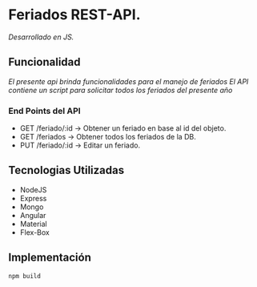 # Feriados REST-API.

_Desarrollado en JS._

## Funcionalidad

_El presente api brinda funcionalidades para el manejo de feriados_
_El API contiene un script para solicitar todos los feriados del presente año_

### End Points del API

 * GET  /feriado/:id  -> Obtener un feriado en base al id del objeto.
 * GET  /feriados     -> Obtener todos los feriados de la DB.
 * PUT  /feriado/:id  -> Editar un feriado.

## Tecnologias Utilizadas

 * NodeJS
 * Express
 * Mongo
 * Angular
 * Material
 * Flex-Box

## Implementación

```
npm build
```
